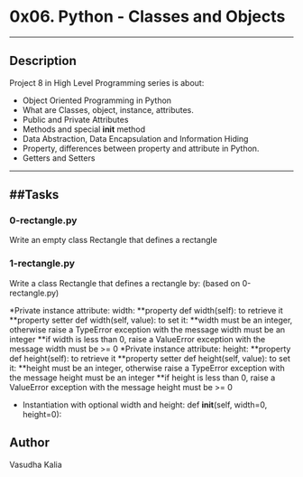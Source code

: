 # 0x06. Python - Classes and Objects
---
## Description

Project 8 in High Level Programming series is about:
* Object Oriented Programming in Python
* What are Classes, object, instance, attributes.
* Public and Private Attributes
* Methods and special __init__ method
* Data Abstraction, Data Encapsulation and Information Hiding
* Property, differences between property and attribute in Python.
* Getters and Setters

---
##Tasks
---
### 0-rectangle.py
Write an empty class Rectangle that defines a rectangle

### 1-rectangle.py
Write a class Rectangle that defines a rectangle by: (based on 0-rectangle.py)

*Private instance attribute: width:
**property def width(self): to retrieve it
**property setter def width(self, value): to set it:
**width must be an integer, otherwise raise a TypeError exception with the message width must be an integer
**if width is less than 0, raise a ValueError exception with the message width must be >= 0
*Private instance attribute: height:
**property def height(self): to retrieve it
**property setter def height(self, value): to set it:
**height must be an integer, otherwise raise a TypeError exception with the message height must be an integer
**if height is less than 0, raise a ValueError exception with the message height must be >= 0
* Instantiation with optional width and height: def __init__(self, width=0, height=0):

## Author
Vasudha Kalia